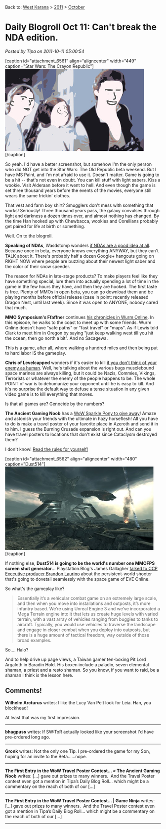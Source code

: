 Back to: [West Karana](/posts/westkarana.md) > [2011](/posts/2011/westkarana.md) > [October](./westkarana.md)
# Daily Blogroll Oct 11: Can't break the NDA edition.

*Posted by Tipa on 2011-10-11 05:00:54*

[caption id="attachment\_6561" align="aligncenter" width="449" caption="Star Wars: The Crayon Republic"][![](../../../uploads/2011/10/starwarsguys.jpg "Star Wars: The Crayon Republic")](../../../uploads/2011/10/starwarsguys.jpg)[/caption]

So yeah. I'd have a better screenshot, but somehow I'm the only person who did NOT get into the Star Wars: The Old Republic beta weekend. But I have MS Paint, and I'm not afraid to use it. Doesn't matter. Game is going to be a hit -- that's not even in doubt. You can kill stuff with light sabers. Kiss a wookie. Visit Alderaan before it went to hell. And even though the game is set three thousand years before the events of the movies, everyone still wears the same frickin' clothes.

That vest and farm boy shirt? Smugglers don't mess with something that works! Seriously! Three thousand years pass, the galaxy convulses through light and darkness a dozen times over, and almost nothing has changed. By the time Han hooked up with Chewbacca, wookies and Corellians probably get paired for life at birth or something.

Well. On to the blogroll.

**Speaking of NDAs**, Wasdstomp wonders [if NDAs are a good idea at all](http://www.wasdstomp.com/2011/10/are-ndas-really-good-idea.html). Because once in beta, everyone knows everything ANYWAY, but they can't TALK about it. There's probably half a dozen Google+ hangouts going on RIGHT NOW where people are buzzing about their newest light saber and the color of their snow speeder.

The reason for NDAs in late-stage products? To make players feel like they have something special, lure them into actually spending a lot of time in the game in the few hours they have, and then they are hooked. The first taste is free. Plenty of MMOs in open beta, you can go download them and be playing months before official release (case in point: recently released Dragon Nest, until last week). Since it was open to ANYONE, nobody cared that much.

**MMO Symposium's Ffaffner** continues [his chronicles in Wurm Online](http://www.mmo-symposium.com/2725/wurm-online-travelling-wildlife/). In this episode, he walks to the coast to meet up with some friends. Wurm Online doesn't have "safe paths" or "fast travel" or "maps". As if Lewis told Clark to meet him in Oregon by saying "just keep walking west till you hit the ocean, then go north a bit". And no Sacagewa.

This is a game, after all, where walking a hundred miles and then being put to hard labor IS the gameplay.

**Chris of Levelcapped** wonders if it's easier to kill [if you don't think of your enemy as human](http://www.levelcapped.com/2011/10/10/the-enemy-is-not-us/). Well, he's talking about the various bugs musclebound space marines are always killing, but it could be Nazis, Commies, Vikings, Terrorists or whatever the enemy of the people happens to be. The whole POINT of war is to dehumanize your opponent until he is easy to kill. And it's no surprise the default way to defuse a tense situation in any given video game is to kill everything that moves.

Is that all games are? Genocide by the numbers?

**The Ancient Gaming Noob** has a [WoW Sparkle Pony to give away](http://tagn.wordpress.com/2011/10/10/azeroth-travel-poster-contest-win-a-sparkle-pony/)! Amaze and astonish your friends with the ultimate in hazy horseflesh! All you have to do is make a travel poster of your favorite place in Azeroth and send it in to him. I guess the Burning Crusade expansion is right out. And can you have travel posters to locations that don't exist since Cataclysm destroyed them?

I don't know! [Read the rules for yourself!](http://tagn.wordpress.com/2011/10/10/azeroth-travel-poster-contest-win-a-sparkle-pony/)

[caption id="attachment\_6562" align="aligncenter" width="480" caption="Dust514"][![](../../../uploads/2011/10/dust514-480x270.jpg "Dust514")](../../../uploads/2011/10/dust514.jpg)[/caption]

If nothing else, **Dust514 is going to be the world's number one MMOFPS screen shot generator**... Playstation.Blog's James Gallagher [talked to CCP Executive producer Brandon Laurino](http://blog.eu.playstation.com/2011/10/10/dust-514-interview-changing-console-shooters-forever/) about the persistent-world shooter that's going to dovetail seamlessly with the space game of EVE Online. 

So what's the gameplay like?


> Essentially it’s a vehicular combat game on an extremely large scale, and then when you move into installations and outposts, it’s more infantry based. We’re using Unreal Engine 3 and we’ve incorporated a Mega Terrain engine into it that lets us create huge levels with varied terrain, with a vast array of vehicles ranging from buggies to tanks to aircraft. Typically, you would use vehicles to traverse the landscape and engage in closer combat when you deploy into outposts, but there is a huge amount of tactical freedom, way outside of those broad examples.



So.... Halo?

And to help drive up page views, a Taiwan gamer ten-boxing Pit Lord Argaloth in Baradin Hold. His boxen include a paladin, seven elemental shaman, a priest and a resto shaman. So you know, if you want to raid, be a shaman I think is the lesson here.


## Comments!

**Wilhelm Arcturus** writes: I like the Lucy Van Pelt look for Leia. Han, you blockhead!

At least that was my first impression.

---

**bhagpuss** writes: If SW:ToR actually looked like your screenshot I'd have pre-ordered long ago.

---

**Gronk** writes: Not the only one Tip. I pre-ordered the game for my Son, hoping for an invite to the Beta......nope.

---

**The First Entry in the WoW Travel Poster Contest&#8230; &laquo; The Ancient Gaming Noob** writes: [...] gave out prizes to many winners.  And the Travel Poster contest even got a mention in Tipa’s Daily Blog Roll… which might be a commentary on the reach of both of our [...]

---

**The First Entry in the WoW Travel Poster Contest… | Game Ninja** writes: [...] gave out prizes to many winners.  And the Travel Poster contest even got a mention in Tipa’s Daily Blog Roll… which might be a commentary on the reach of both of our [...]

---

